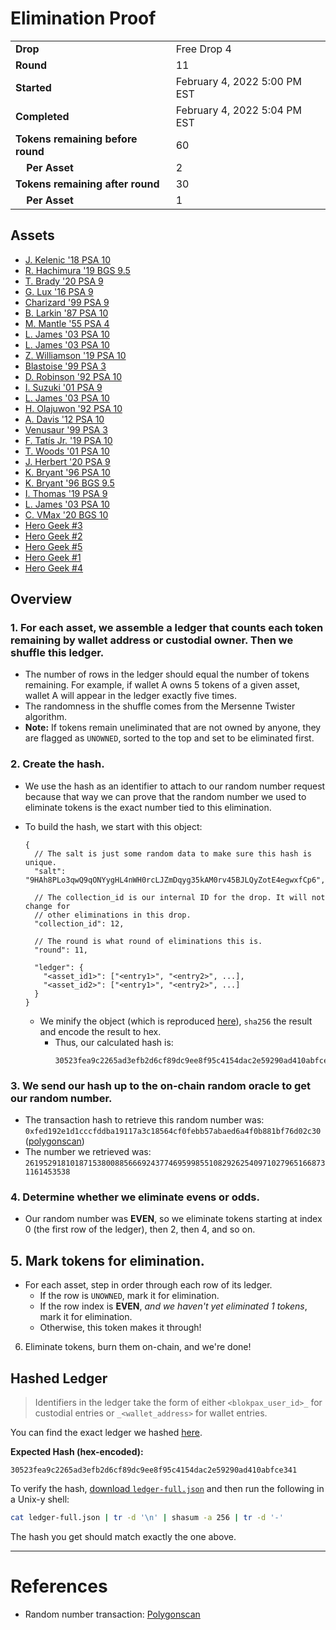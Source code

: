 # Elimination Proof

|||
|---|---|
| **Drop** | Free Drop 4 |
| **Round** | 11 |
| **Started** | February 4, 2022 5:00 PM EST |
| **Completed** | February 4, 2022 5:04 PM EST |
| **Tokens remaining before round** | 60 |
| **&nbsp;&nbsp;&nbsp;&nbsp;Per Asset** | 2 |
| **Tokens remaining after round** | 30 |
| **&nbsp;&nbsp;&nbsp;&nbsp;Per Asset** | 1 |

## Assets

- [J. Kelenic &#039;18 PSA 10](asset-795.md)
- [R. Hachimura &#039;19 BGS 9.5](asset-796.md)
- [T. Brady &#039;20 PSA 9](asset-797.md)
- [G. Lux &#039;16 PSA 9](asset-798.md)
- [Charizard &#039;99 PSA 9](asset-799.md)
- [B. Larkin &#039;87 PSA 10](asset-800.md)
- [M. Mantle &#039;55 PSA 4](asset-801.md)
- [L. James &#039;03 PSA 10](asset-802.md)
- [L. James &#039;03 PSA 10](asset-803.md)
- [Z. Williamson &#039;19 PSA 10](asset-804.md)
- [Blastoise &#039;99 PSA 3](asset-805.md)
- [D. Robinson &#039;92 PSA 10](asset-806.md)
- [I. Suzuki &#039;01 PSA 9](asset-807.md)
- [L. James &#039;03 PSA 10](asset-808.md)
- [H. Olajuwon &#039;92 PSA 10](asset-809.md)
- [A. Davis &#039;12 PSA 10](asset-810.md)
- [Venusaur &#039;99 PSA 3](asset-811.md)
- [F. Tatís Jr. &#039;19 PSA 10](asset-812.md)
- [T. Woods &#039;01 PSA 10](asset-813.md)
- [J. Herbert &#039;20 PSA 9](asset-814.md)
- [K. Bryant &#039;96 PSA 10](asset-815.md)
- [K. Bryant &#039;96 BGS 9.5](asset-816.md)
- [I. Thomas &#039;19 PSA 9](asset-817.md)
- [L. James &#039;03 PSA 10](asset-818.md)
- [C. VMax &#039;20 BGS 10](asset-819.md)
- [Hero Geek #3](asset-842.md)
- [Hero Geek #2](asset-843.md)
- [Hero Geek #5](asset-844.md)
- [Hero Geek #1](asset-845.md)
- [Hero Geek #4](asset-846.md)

## Overview

### 1. For each asset, we assemble a ledger that counts each token remaining by wallet address or custodial owner. Then we shuffle this ledger.
- The number of rows in the ledger should equal the number of tokens remaining. For example, if wallet A owns 5 tokens of a given asset, wallet A will appear in the ledger exactly five times.
- The randomness in the shuffle comes from the Mersenne Twister algorithm.
- **Note:** If tokens remain uneliminated that are not owned by anyone, they are flagged as `UNOWNED`, sorted to the top and set to be eliminated first.

### 2. Create the hash.
- We use the hash as an identifier to attach to our random number request because that way we can prove that the random number we used to eliminate tokens is the exact number tied to this elimination.
- To build the hash, we start with this object:
  ```jsonc
  {
    // The salt is just some random data to make sure this hash is unique.
    "salt": "9HAh8PLo3qwQ9qONYygHL4nWH0rcLJZmDqyg35kAM0rv45BJLQyZotE4egwxfCp6",

    // The collection_id is our internal ID for the drop. It will not change for
    // other eliminations in this drop.
    "collection_id": 12,

    // The round is what round of eliminations this is.
    "round": 11,

    "ledger": {
      "<asset_id1>": ["<entry1>", "<entry2>", ...],
      "<asset_id2>": ["<entry1>", "<entry2>", ...]
    }
  }
  ```

  - We minify the object (which is reproduced [here][ledger_full]), `sha256` the result and encode the result to hex.
    - Thus, our calculated hash is:
      ```plain
      30523fea9c2265ad3efb2d6cf89dc9ee8f95c4154dac2e59290ad410abfce341
      ```

### 3. We send our hash up to the on-chain random oracle to get our random number.
  - The transaction hash to retrieve this random number was: `0xfed192e1d1cccfddba19117a3c18564cf0febb57abaed6a4f0b881bf76d02c30` ([polygonscan][random_txn])
  - The number we retrieved was: `26195291810187153800885666924377469599855108292625409710279651668731161453538`

### 4. Determine whether we eliminate evens or odds.
  
  - Our random number was **EVEN**, so we eliminate tokens starting at index 0 (the first row of the ledger), then 2, then 4, and so on.
  
## 5. Mark tokens for elimination.
  - For each asset, step in order through each row of its ledger.
    - If the row is `UNOWNED`, mark it for elimination.
    - If the row index is **EVEN**, _and we haven't yet eliminated 1 tokens_, mark it for elimination.
    - Otherwise, this token makes it through!

6. Eliminate tokens, burn them on-chain, and we're done!

## Hashed Ledger

> Identifiers in the ledger take the form of either `<blokpax_user_id>_` for custodial entries or `_<wallet_address>` for wallet entries.

You can find the exact ledger we hashed [here][ledger_full].

**Expected Hash (hex-encoded):**
```
30523fea9c2265ad3efb2d6cf89dc9ee8f95c4154dac2e59290ad410abfce341
```

To verify the hash, [download `ledger-full.json`][ledger_full] and then run the following in a Unix-y shell:

```bash
cat ledger-full.json | tr -d '\n' | shasum -a 256 | tr -d '-'
```

The hash you get should match exactly the one above.

---

# References

- Random number transaction: [Polygonscan][random_txn]

[random_txn]: https://polygonscan.com/tx/0xfed192e1d1cccfddba19117a3c18564cf0febb57abaed6a4f0b881bf76d02c30
[ledger_full]: ledger-full.json
